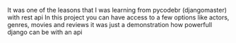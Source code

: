 It was one of the leasons that I was learning from pycodebr (djangomaster) with rest api 
In this project you can have access to a few options like actors, genres, movies and reviews it was just a demonstration how powerfull django can be with an api 
